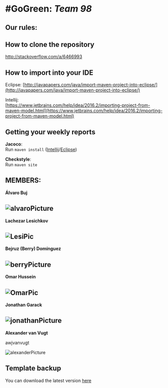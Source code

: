 ﻿# #GoGreen: *Team 98*

## Our rules:
[//]: # (TODO: insert the list of rules here)

## How to clone the repository

http://stackoverflow.com/a/6466993

## How to import into your IDE

Eclipse:
[http://javapapers.com/java/import-maven-project-into-eclipse/](http://javapapers.com/java/import-maven-project-into-eclipse/)

Intellij:  
[https://www.jetbrains.com/help/idea/2016.2/importing-project-from-maven-model.html](https://www.jetbrains.com/help/idea/2016.2/importing-project-from-maven-model.html)

## Getting your weekly reports

**Jacoco**:  
Run `maven install` ([Intellij](https://www.jetbrains.com/help/idea/2016.3/getting-started-with-maven.html#execute_maven_goal)/[Eclipse](http://imgur.com/a/6q7pV))

**Checkstyle**:  
Run `maven site`

## MEMBERS:

**Álvaro Buj**

[//]: # (TODO: insert your netid here)

![alvaroPicture](https://i.imgur.com/zXimhPy.jpg?1)
---
**Lachezar Lesichkov**

[//]: # (TODO: insert your netid here)

![LesiPic](https://i.imgur.com/SGwzPSj.jpg)
---
**Bejruz (Berry) Domínguez**

[//]: # (TODO: insert your netid here)

![berryPicture](https://i.imgur.com/IRx163B.jpg)
---
**Omar Hussein**

[//]: # (TODO: insert your netid here)

![OmarPic](https://i.imgur.com/VCIymOO.jpg)
---
**Jonathan Garack**

[//]: # (TODO: insert your netid here)

![jonathanPicture](https://imgur.com/tZuEfhp.jpg)
---
**Alexander van Vugt**

awjvanvugt

![alexanderPicture](https://i.imgur.com/LDipGCX.jpg)

## Template backup
You can download the latest version [here](https://github.com/SERG-Delft/TI1216/releases)
